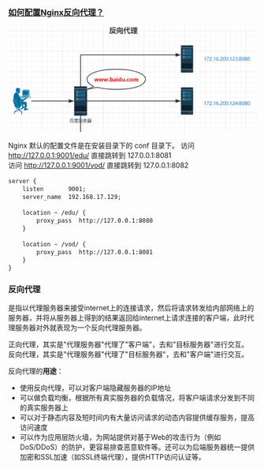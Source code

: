 ### [如何配置Nginx反向代理？](https://blog.csdn.net/zxd1435513775/article/details/102508463)
![](./image/反向代理.png)

Nginx 默认的配置文件是在安装目录下的 conf 目录下。
访问 http://127.0.0.1:9001/edu/ 直接跳转到 127.0.0.1:8081  
访问 http://127.0.0.1:9001/vod/ 直接跳转到 127.0.0.1:8082
```
server {
	listen       9001;
	server_name  192.168.17.129;

	location ~ /edu/ {
		proxy_pass  http://127.0.0.1:8080
	}

	location ~ /vod/ {
		proxy_pass  http://127.0.0.1:8081
	}
}
```

### 反向代理
是指以代理服务器来接受internet上的连接请求，然后将请求转发给内部网络上的服务器，并将从服务器上得到的结果返回给internet上请求连接的客户端，此时代理服务器对外就表现为一个反向代理服务器。

正向代理，其实是"代理服务器"代理了"客户端"，去和"目标服务器"进行交互。
反向代理，其实是"代理服务器"代理了"目标服务器"，去和"客户端"进行交互。

反向代理的**用途**：
- 使用反向代理，可以对客户端隐藏服务器的IP地址
- 可以做负载均衡，根据所有真实服务器的负载情况，将客户端请求分发到不同的真实服务器上
- 可以对于静态内容及短时间内有大量访问请求的动态内容提供缓存服务，提高访问速度
- 可以作为应用层防火墙，为网站提供对基于Web的攻击行为（例如DoS/DDoS）的防护，更容易排查恶意软件等。还可以为后端服务器统一提供加密和SSL加速（如SSL终端代理），提供HTTP访问认证等。